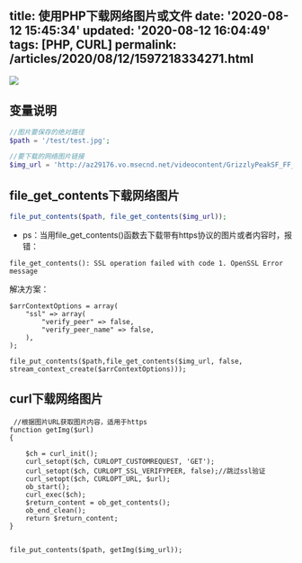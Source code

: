 title: 使用PHP下载网络图片或文件
date: '2020-08-12 15:45:34'
updated: '2020-08-12 16:04:49'
tags: [PHP, CURL]
permalink: /articles/2020/08/12/1597218334271.html
---
![](https://img.hacpai.com/bing/20181023.jpg?imageView2/1/w/960/h/540/interlace/1/q/100)

## 变量说明

```php
//图片要保存的绝对路径
$path = '/test/test.jpg';

//要下载的网络图片链接
$img_url = 'http://az29176.vo.msecnd.net/videocontent/GrizzlyPeakSF_FF_768_HD_ZH-CN1078880766.jpg'； 
```

## file_get_contents下载网络图片

```php
file_put_contents($path, file_get_contents($img_url));
```

- ps：当用file_get_contents()函数去下载带有https协议的图片或者内容时，报错：

```
file_get_contents(): SSL operation failed with code 1. OpenSSL Error message
```

解决方案：

```
$arrContextOptions = array(
    "ssl" => array(
        "verify_peer" => false,
        "verify_peer_name" => false,
    ),
);

file_put_contents($path,file_get_contents($img_url, false, stream_context_create($arrContextOptions)));
```

## curl下载网络图片

```
 //根据图片URL获取图片内容，适用于https
function getImg($url)
{

    $ch = curl_init();
    curl_setopt($ch, CURLOPT_CUSTOMREQUEST, 'GET');
    curl_setopt($ch, CURLOPT_SSL_VERIFYPEER, false);//跳过ssl验证
    curl_setopt($ch, CURLOPT_URL, $url);
    ob_start();
    curl_exec($ch);
    $return_content = ob_get_contents();
    ob_end_clean();
    return $return_content;
}


file_put_contents($path, getImg($img_url));
```
